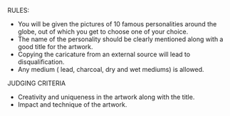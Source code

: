 <!-- TITLE: A Loaded Potrait -->
<!-- SUBTITLE: Cartoon-ize your face-->

RULES:
* You will be given the pictures of 10 famous personalities around the globe, out of which you get to choose one of your choice.
* The name of the personality should be clearly mentioned along with a good title for the artwork.
* Copying the caricature from an external source will lead to disqualification.
* Any medium ( lead, charcoal, dry and wet mediums) is allowed.

JUDGING CRITERIA

* Creativity and uniqueness in the artwork along with the title.
* Impact and technique of the artwork.